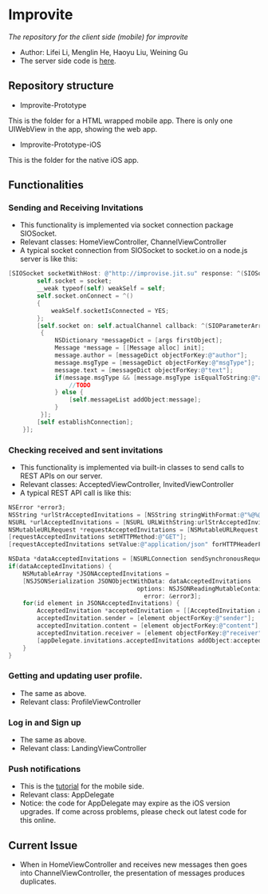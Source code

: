 # Improvite

_The repository for the client side (mobile) for improvite_

* Author: Lifei Li, Menglin He, Haoyu Liu, Weining Gu
* The server side code is [here](https://github.com/lupuswere/improvite-prototype).

## Repository structure
* Improvite-Prototype

This is the folder for a HTML wrapped mobile app. There is only one UIWebView in the app, showing the web app.

* Improvite-Prototype-iOS

This is the folder for the native iOS app.

## Functionalities
### Sending and Receiving Invitations

* This functionality is implemented via socket connection package SIOSocket.
* Relevant classes: HomeViewController, ChannelViewController
* A typical socket connection from SIOSocket to socket.io on a node.js server is like this:

```objective-c
[SIOSocket socketWithHost: @"http://improvise.jit.su" response: ^(SIOSocket *socket) {
        self.socket = socket;
        __weak typeof(self) weakSelf = self;
        self.socket.onConnect = ^()
        {
            weakSelf.socketIsConnected = YES;
        };
        [self.socket on: self.actualChannel callback: ^(SIOParameterArray *args)
         {
             NSDictionary *messageDict = [args firstObject];
             Message *message = [[Message alloc] init];
             message.author = [messageDict objectForKey:@"author"];
             message.msgType = [messageDict objectForKey:@"msgType"];
             message.text = [messageDict objectForKey:@"text"];
             if(message.msgType && [message.msgType isEqualToString:@"acceptance"]) {
                 //TODO
             } else {
                 [self.messageList addObject:message];
             }
         }];
        [self establishConnection];
    }];
```

### Checking received and sent invitations

* This functionality is implemented via built-in classes to send calls to REST APIs on our server.
* Relevant classes: AcceptedViewController, InvitedViewController
* A typical REST API call is like this:

```objective-c
NSError *error3;
NSString *urlStrAcceptedInvitations = [NSString stringWithFormat:@"%@%@", @"http://improvise.jit.su/acceptedInvitations/", appDelegate.curUsername];
NSURL *urlAcceptedInvitations = [NSURL URLWithString:urlStrAcceptedInvitations];
NSMutableURLRequest *requestAcceptedInvitations = [NSMutableURLRequest requestWithURL:urlAcceptedInvitations];
[requestAcceptedInvitations setHTTPMethod:@"GET"];
[requestAcceptedInvitations setValue:@"application/json" forHTTPHeaderField:@"Content-Type"];

NSData *dataAcceptedInvitations = [NSURLConnection sendSynchronousRequest:requestAcceptedInvitations returningResponse: nil error:&error3];
if(dataAcceptedInvitations) {
    NSMutableArray *JSONAcceptedInvitations =
    [NSJSONSerialization JSONObjectWithData: dataAcceptedInvitations
                                    options: NSJSONReadingMutableContainers
                                      error: &error3];
    for(id element in JSONAcceptedInvitations) {
        AcceptedInvitation *acceptedInvitation = [[AcceptedInvitation alloc] init];
        acceptedInvitation.sender = [element objectForKey:@"sender"];
        acceptedInvitation.content = [element objectForKey:@"content"];
        acceptedInvitation.receiver = [element objectForKey:@"receiver"];
        [appDelegate.invitations.acceptedInvitations addObject:acceptedInvitation];
    }
}
```

### Getting and updating user profile.

* The same as above.
* Relevant class: ProfileViewController

### Log in and Sign up

* The same as above.
* Relevant class: LandingViewController

### Push notifications
* This is the [tutorial](http://www.raywenderlich.com/32960/apple-push-notification-services-in-ios-6-tutorial-part-1) for the mobile side.
* Relevant class: AppDelegate
* Notice: the code for AppDelegate may expire as the iOS version upgrades. If come across problems, please check out latest code for this online.

## Current Issue
* When in HomeViewController and receives new messages then goes into ChannelViewController, the presentation of messages produces duplicates.